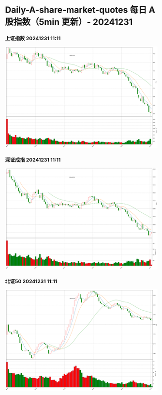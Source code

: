 
# Daily-A-share-market-quotes 每日 A 股指数（5min 更新）- 20241231

### 上证指数 20241231 11:11
![](./fig/2024/12/20241231-sh000001.png)

### 深证成指 20241231 11:11
![](./fig/2024/12/20241231-sz399001.png)

### 北证50 20241231 11:11
![](./fig/2024/12/20241231-bj899050.png)
